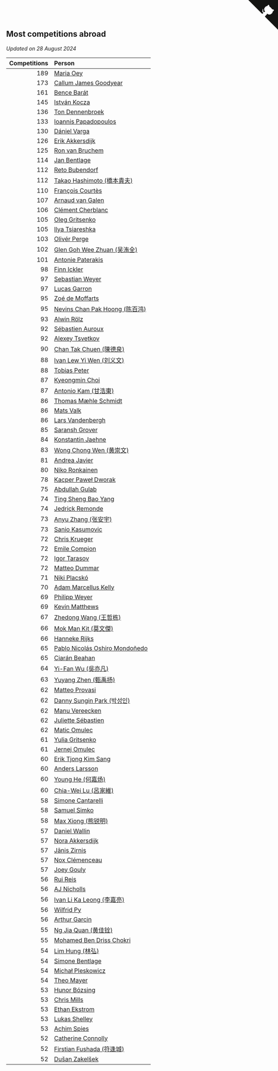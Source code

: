 ## Most competitions abroad

*Updated on 28 August 2024*

| Competitions | Person |
| ---: | :--- |
| 189 | [Maria Oey](https://www.worldcubeassociation.org/persons/2007OEYM01) |
| 173 | [Callum James Goodyear](https://www.worldcubeassociation.org/persons/2012GOOD02) |
| 161 | [Bence Barát](https://www.worldcubeassociation.org/persons/2008BARA01) |
| 145 | [István Kocza](https://www.worldcubeassociation.org/persons/2005KOCZ01) |
| 136 | [Ton Dennenbroek](https://www.worldcubeassociation.org/persons/2003DENN01) |
| 133 | [Ioannis Papadopoulos](https://www.worldcubeassociation.org/persons/2013PAPA01) |
| 130 | [Dániel Varga](https://www.worldcubeassociation.org/persons/2008VARG01) |
| 126 | [Erik Akkersdijk](https://www.worldcubeassociation.org/persons/2005AKKE01) |
| 125 | [Ron van Bruchem](https://www.worldcubeassociation.org/persons/2003BRUC01) |
| 114 | [Jan Bentlage](https://www.worldcubeassociation.org/persons/2010BENT01) |
| 112 | [Reto Bubendorf](https://www.worldcubeassociation.org/persons/2012BUBE01) |
| 112 | [Takao Hashimoto (橋本貴夫)](https://www.worldcubeassociation.org/persons/2007HASH01) |
| 110 | [François Courtès](https://www.worldcubeassociation.org/persons/2008COUR01) |
| 107 | [Arnaud van Galen](https://www.worldcubeassociation.org/persons/2006GALE01) |
| 106 | [Clément Cherblanc](https://www.worldcubeassociation.org/persons/2014CHER05) |
| 105 | [Oleg Gritsenko](https://www.worldcubeassociation.org/persons/2011GRIT01) |
| 105 | [Ilya Tsiareshka](https://www.worldcubeassociation.org/persons/2012TERE01) |
| 103 | [Olivér Perge](https://www.worldcubeassociation.org/persons/2007PERG01) |
| 102 | [Glen Goh Wee Zhuan (吴洧全)](https://www.worldcubeassociation.org/persons/2015ZHUA01) |
| 101 | [Antonie Paterakis](https://www.worldcubeassociation.org/persons/2012PATE01) |
| 98 | [Finn Ickler](https://www.worldcubeassociation.org/persons/2012ICKL01) |
| 97 | [Sebastian Weyer](https://www.worldcubeassociation.org/persons/2010WEYE02) |
| 97 | [Lucas Garron](https://www.worldcubeassociation.org/persons/2006GARR01) |
| 95 | [Zoé de Moffarts](https://www.worldcubeassociation.org/persons/2010MOFF02) |
| 95 | [Nevins Chan Pak Hoong (陈百鸿)](https://www.worldcubeassociation.org/persons/2010CHAN20) |
| 93 | [Alwin Rölz](https://www.worldcubeassociation.org/persons/2016ROLZ01) |
| 92 | [Sébastien Auroux](https://www.worldcubeassociation.org/persons/2008AURO01) |
| 92 | [Alexey Tsvetkov](https://www.worldcubeassociation.org/persons/2017TSVE02) |
| 90 | [Chan Tak Chuen (陳德泉)](https://www.worldcubeassociation.org/persons/2007CHUE01) |
| 88 | [Ivan Lew Yi Wen (刘义文)](https://www.worldcubeassociation.org/persons/2012WENI01) |
| 88 | [Tobias Peter](https://www.worldcubeassociation.org/persons/2014PETE03) |
| 87 | [Kyeongmin Choi](https://www.worldcubeassociation.org/persons/2017CHOI07) |
| 87 | [Antonio Kam (甘浩東)](https://www.worldcubeassociation.org/persons/2017TUNG13) |
| 86 | [Thomas Mæhle Schmidt](https://www.worldcubeassociation.org/persons/2013SCHM02) |
| 86 | [Mats Valk](https://www.worldcubeassociation.org/persons/2007VALK01) |
| 86 | [Lars Vandenbergh](https://www.worldcubeassociation.org/persons/2003VAND01) |
| 85 | [Saransh Grover](https://www.worldcubeassociation.org/persons/2014GROV01) |
| 84 | [Konstantin Jaehne](https://www.worldcubeassociation.org/persons/2015JAEH01) |
| 83 | [Wong Chong Wen (黄崇文)](https://www.worldcubeassociation.org/persons/2014WENW01) |
| 81 | [Andrea Javier](https://www.worldcubeassociation.org/persons/2010JAVI01) |
| 80 | [Niko Ronkainen](https://www.worldcubeassociation.org/persons/2010RONK01) |
| 78 | [Kacper Paweł Dworak](https://www.worldcubeassociation.org/persons/2020DWOR01) |
| 75 | [Abdullah Gulab](https://www.worldcubeassociation.org/persons/2014GULA02) |
| 74 | [Ting Sheng Bao Yang](https://www.worldcubeassociation.org/persons/2008BAOY01) |
| 74 | [Jedrick Remonde](https://www.worldcubeassociation.org/persons/2008REMO01) |
| 73 | [Anyu Zhang (张安宇)](https://www.worldcubeassociation.org/persons/2012ZHAN08) |
| 73 | [Sanio Kasumovic](https://www.worldcubeassociation.org/persons/2009KASU01) |
| 72 | [Chris Krueger](https://www.worldcubeassociation.org/persons/2006KRUE01) |
| 72 | [Emile Compion](https://www.worldcubeassociation.org/persons/2007COMP01) |
| 72 | [Igor Tarasov](https://www.worldcubeassociation.org/persons/2016TARA04) |
| 72 | [Matteo Dummar](https://www.worldcubeassociation.org/persons/2017DUMM01) |
| 71 | [Niki Placskó](https://www.worldcubeassociation.org/persons/2008PLAC01) |
| 70 | [Adam Marcellus Kelly](https://www.worldcubeassociation.org/persons/2016KELL10) |
| 69 | [Philipp Weyer](https://www.worldcubeassociation.org/persons/2010WEYE01) |
| 69 | [Kevin Matthews](https://www.worldcubeassociation.org/persons/2010MATT02) |
| 67 | [Zhedong Wang (王哲栋)](https://www.worldcubeassociation.org/persons/2015WANG83) |
| 66 | [Mok Man Kit (莫文傑)](https://www.worldcubeassociation.org/persons/2009KITM01) |
| 66 | [Hanneke Rijks](https://www.worldcubeassociation.org/persons/2008RIJK01) |
| 65 | [Pablo Nicolás Oshiro Mondoñedo](https://www.worldcubeassociation.org/persons/2010MOND01) |
| 65 | [Ciarán Beahan](https://www.worldcubeassociation.org/persons/2012BEAH01) |
| 64 | [Yi-Fan Wu (吳亦凡)](https://www.worldcubeassociation.org/persons/2010WUIF01) |
| 63 | [Yuyang Zhen (甄禹扬)](https://www.worldcubeassociation.org/persons/2013ZHEN11) |
| 62 | [Matteo Provasi](https://www.worldcubeassociation.org/persons/2009PROV01) |
| 62 | [Danny Sungin Park (박성인)](https://www.worldcubeassociation.org/persons/2015PARK13) |
| 62 | [Manu Vereecken](https://www.worldcubeassociation.org/persons/2010VERE01) |
| 62 | [Juliette Sébastien](https://www.worldcubeassociation.org/persons/2014SEBA01) |
| 62 | [Matic Omulec](https://www.worldcubeassociation.org/persons/2010OMUL02) |
| 61 | [Yulia Gritsenko](https://www.worldcubeassociation.org/persons/2012SIDO01) |
| 61 | [Jernej Omulec](https://www.worldcubeassociation.org/persons/2010OMUL01) |
| 60 | [Erik Tjong Kim Sang](https://www.worldcubeassociation.org/persons/2018SANG01) |
| 60 | [Anders Larsson](https://www.worldcubeassociation.org/persons/2003LARS01) |
| 60 | [Young He (何嘉炀)](https://www.worldcubeassociation.org/persons/2014HEYO01) |
| 60 | [Chia-Wei Lu (呂家維)](https://www.worldcubeassociation.org/persons/2007LUCH01) |
| 58 | [Simone Cantarelli](https://www.worldcubeassociation.org/persons/2012CANT02) |
| 58 | [Samuel Simko](https://www.worldcubeassociation.org/persons/2016SIMK01) |
| 58 | [Max Xiong (熊锐明)](https://www.worldcubeassociation.org/persons/2015XION03) |
| 57 | [Daniel Wallin](https://www.worldcubeassociation.org/persons/2013WALL03) |
| 57 | [Nora Akkersdijk](https://www.worldcubeassociation.org/persons/2009CHRI03) |
| 57 | [Jānis Zirnis](https://www.worldcubeassociation.org/persons/2013ZIRN01) |
| 57 | [Nox Clémenceau](https://www.worldcubeassociation.org/persons/2015CLEM03) |
| 57 | [Joey Gouly](https://www.worldcubeassociation.org/persons/2007GOUL01) |
| 56 | [Rui Reis](https://www.worldcubeassociation.org/persons/2015REIS02) |
| 56 | [AJ Nicholls](https://www.worldcubeassociation.org/persons/2015NICH04) |
| 56 | [Ivan Li Ka Leong (李嘉亮)](https://www.worldcubeassociation.org/persons/2015LEON02) |
| 56 | [Wilfrid Py](https://www.worldcubeassociation.org/persons/2016PYWI01) |
| 56 | [Arthur Garcin](https://www.worldcubeassociation.org/persons/2014GARC27) |
| 55 | [Ng Jia Quan (黄佳铨)](https://www.worldcubeassociation.org/persons/2015QUAN03) |
| 55 | [Mohamed Ben Driss Chokri](https://www.worldcubeassociation.org/persons/2015CHOK01) |
| 54 | [Lim Hung (林弘)](https://www.worldcubeassociation.org/persons/2016HUNG08) |
| 54 | [Simone Bentlage](https://www.worldcubeassociation.org/persons/2014OHLE01) |
| 54 | [Michał Pleskowicz](https://www.worldcubeassociation.org/persons/2009PLES01) |
| 54 | [Theo Mayer](https://www.worldcubeassociation.org/persons/2012MAYE01) |
| 53 | [Hunor Bózsing](https://www.worldcubeassociation.org/persons/2009BOZS01) |
| 53 | [Chris Mills](https://www.worldcubeassociation.org/persons/2014MILL04) |
| 53 | [Ethan Ekstrom](https://www.worldcubeassociation.org/persons/2018EKST01) |
| 53 | [Lukas Shelley](https://www.worldcubeassociation.org/persons/2016SHEL03) |
| 53 | [Achim Spies](https://www.worldcubeassociation.org/persons/2021SPIE01) |
| 52 | [Catherine Connolly](https://www.worldcubeassociation.org/persons/2017CONN04) |
| 52 | [Firstian Fushada (符逢城)](https://www.worldcubeassociation.org/persons/2015FUSH01) |
| 52 | [Dušan Zakelšek](https://www.worldcubeassociation.org/persons/2012ZAKE02) |


<a href="https://github.com/jonatanklosko/wca_statistics" class="github-corner" aria-label="View source on Github"><svg width="80" height="80" viewBox="0 0 250 250" style="fill:#151513; color:#fff; position: absolute; top: 0; border: 0; right: 0;" aria-hidden="true"><path d="M0,0 L115,115 L130,115 L142,142 L250,250 L250,0 Z"></path><path d="M128.3,109.0 C113.8,99.7 119.0,89.6 119.0,89.6 C122.0,82.7 120.5,78.6 120.5,78.6 C119.2,72.0 123.4,76.3 123.4,76.3 C127.3,80.9 125.5,87.3 125.5,87.3 C122.9,97.6 130.6,101.9 134.4,103.2" fill="currentColor" style="transform-origin: 130px 106px;" class="octo-arm"></path><path d="M115.0,115.0 C114.9,115.1 118.7,116.5 119.8,115.4 L133.7,101.6 C136.9,99.2 139.9,98.4 142.2,98.6 C133.8,88.0 127.5,74.4 143.8,58.0 C148.5,53.4 154.0,51.2 159.7,51.0 C160.3,49.4 163.2,43.6 171.4,40.1 C171.4,40.1 176.1,42.5 178.8,56.2 C183.1,58.6 187.2,61.8 190.9,65.4 C194.5,69.0 197.7,73.2 200.1,77.6 C213.8,80.2 216.3,84.9 216.3,84.9 C212.7,93.1 206.9,96.0 205.4,96.6 C205.1,102.4 203.0,107.8 198.3,112.5 C181.9,128.9 168.3,122.5 157.7,114.1 C157.9,116.9 156.7,120.9 152.7,124.9 L141.0,136.5 C139.8,137.7 141.6,141.9 141.8,141.8 Z" fill="currentColor" class="octo-body"></path></svg></a><style>.github-corner:hover .octo-arm{animation:octocat-wave 560ms ease-in-out}@keyframes octocat-wave{0%,100%{transform:rotate(0)}20%,60%{transform:rotate(-25deg)}40%,80%{transform:rotate(10deg)}}@media (max-width:500px){.github-corner:hover .octo-arm{animation:none}.github-corner .octo-arm{animation:octocat-wave 560ms ease-in-out}}</style>
